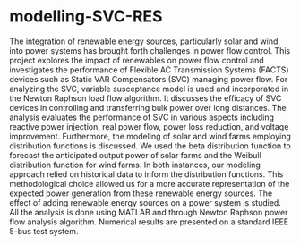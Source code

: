 # modelling-SVC-RES
The integration of renewable energy sources, particularly solar and wind, into power systems has
brought forth challenges in power flow control. This project explores the impact of renewables
on power flow control and investigates the performance of Flexible AC Transmission Systems
(FACTS) devices such as Static VAR Compensators (SVC) managing power flow. For analyzing
the SVC, variable susceptance model is used and incorporated in the Newton Raphson load flow
algorithm. It discusses the efficacy of SVC devices in controlling and transferring bulk power
over long distances. The analysis evaluates the performance of SVC in various aspects including
reactive power injection, real power flow, power loss reduction, and voltage improvement.
Furthermore, the modeling of solar and wind farms employing distribution functions is
discussed. We used the beta distribution function to forecast the anticipated output power of
solar farms and the Weibull distribution function for wind farms. In both instances, our modeling
approach relied on historical data to inform the distribution functions. This methodological
choice allowed us for a more accurate representation of the expected power generation from
these renewable energy sources. The effect of adding renewable energy sources on a power
system is studied. All the analysis is done using MATLAB and through Newton Raphson power
flow analysis algorithm. Numerical results are presented on a standard IEEE 5-bus test system.
